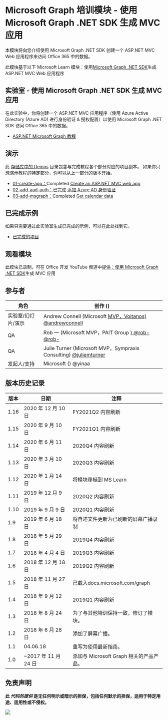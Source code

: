 # <a name="microsoft-graph-training-module---build-mvc-apps-with-the-microsoft-graph-net-sdk"></a>Microsoft Graph 培训模块 - 使用 Microsoft Graph .NET SDK 生成 MVC 应用

本模块将向您介绍使用 Microsoft Graph .NET SDK 创建一个 ASP.NET MVC Web 应用程序来访问 Office 365 中的数据。

此模块基于以下 Microsoft Learn 模块：使用[Microsoft Graph .NET SDK](https://docs.microsoft.com/learn/modules/msgraph-build-aspnetmvc-apps)生成 ASP.NET MVC Web 应用程序

## <a name="lab---build-mvc-apps-with-the-microsoft-graph-net-sdk"></a>实验室 - 使用 Microsoft Graph .NET SDK 生成 MVC 应用

在此实验中，你将创建一个 ASP.NET MVC 应用程序（使用 Azure Active Directory (Azure AD) 进行身份验证 & 授权配置）以使用 Microsoft Graph .NET SDK 访问 Office 365 中的数据。

- [ASP.NET Microsoft Graph 教程](https://docs.microsoft.com/graph/training/aspnet-tutorial)

## <a name="demos"></a>演示

此 [存储库中的 Demos](./Demos) 目录包含与完成教程各个部分对应的项目副本。 如果你只想演示教程的特定部分，你可以从上一部分的版本开始。

- [01-create-app：](Demos/01-create-app)Completed [Create an ASP.NET MVC web app](https://docs.microsoft.com/graph/training/aspnet-tutorial?tutorial-step=1)
- [02-add-aad-auth：](Demos/02-add-aad-auth)已完成 [添加 Azure AD 身份验证](https://docs.microsoft.com/graph/training/aspnet-tutorial?tutorial-step=3)
- [03-add-msgraph：](Demos/03-add-msgraph)Completed [Get calendar data](https://docs.microsoft.com/graph/training/aspnet-tutorial?tutorial-step=4)

## <a name="completed-sample"></a>已完成示例

如果只需要通过此实验室生成已完成的示例，可以在此处找到它。

- [已完成的项目](Demos/03-add-msgraph)

## <a name="watch-the-module"></a>观看模块

此模块已录制，可在 Office 开发 YouTube 频道中[提供：使用 Microsoft Graph .NET SDK](https://youtu.be/a2teHZ5WuNc)生成 MVC 应用

## <a name="contributors"></a>参与者

| 角色                | 创作 ()                                                                                                       |
| -------------------- | -------------------------------------------------------------------------------------------------------------- |
| 实验室/幻灯片/演示 | Andrew Connell (Microsoft [MVP，Voitanos) ](//github.com/voitanos) [@andrewconnell](//github.com/andrewconnell) |
| QA                   | Rob 一 (Microsoft MVP，PAIT Group [) @rob-@rob-](//github.com/rob-windsor)                               |
| QA                   | Julie Turner (Microsoft MVP，Sympraxis Consulting) [@juliemturner](//github.com/juliemturner)                  |
| 发起人/支持    | Microsoft () @yinaa [](//github.com/yinaa)                                                           |

## <a name="version-history"></a>版本历史记录

| 版本 | 日期               | 注释                                             |
| ------- | ------------------ | ---------------------------------------------------- |
| 1.16    | 2020 年 12 月 10 日 | FY2021Q2 内容刷新                             |
| 1.15    | 2020 年 9 月 10 日 | FY2021Q1 内容刷新                             |
| 1.14    | 2020 年 6 月 11 日      | 2020Q4 内容刷新                               |
| 1.13    | 2020 年 3 月 10 日     | 2020Q3 内容刷新                               |
| 1.12    | 2020 年 1 月 14 日   | 将模块移植到 MS Learn                              |
| 1.11    | 2019 年 12 月 9 日   | 2020Q2 内容刷新                               |
| 1.10    | 2019 年 9 月 9 日  | 2020Q1 内容刷新                               |
| 1.9     | 2019 年 6 月 18 日      | 将自述文件更新为已刷新的屏幕广播录制     |
| 1.8     | 2018 年 5 月 29 日       | 2019Q4 内容刷新                               |
| 1.7     | 2018 年 4 月 4 日      | 2019Q3 内容刷新                               |
| 1.6     | 2018 年 12 月 18 日  | 2019Q2 内容刷新                               |
| 1.5     | 2018 年 11 月 27 日  | 已载入docs.microsoft.com/graph                |
| 1.4     | 2018 年 9 月 12 日 | 2019Q1 内容刷新                               |
| 1.3     | 2018 年 8 月 24 日    | 为了与其他培训保持一致，修订了模块。 |
| 1.2     | 2018 年 6 月 28 日      | 添加了屏幕广播。                                    |
| 1.1     | 04.06.18      | 重写为使用最新指南。                    |
| 1.0     | ~2017 年 11 月 24 日 | 添加与 Microsoft Graph 相关的产品产品。       |

## <a name="disclaimer"></a>免责声明

**此 _代码的提供_ 是无任何明示或暗示的担保，包括任何默示的担保，适用于特定用途、适用性或不侵权。**

<img src="https://telemetry.sharepointpnp.com/msgraph-training-aspnetmvcapp" />
